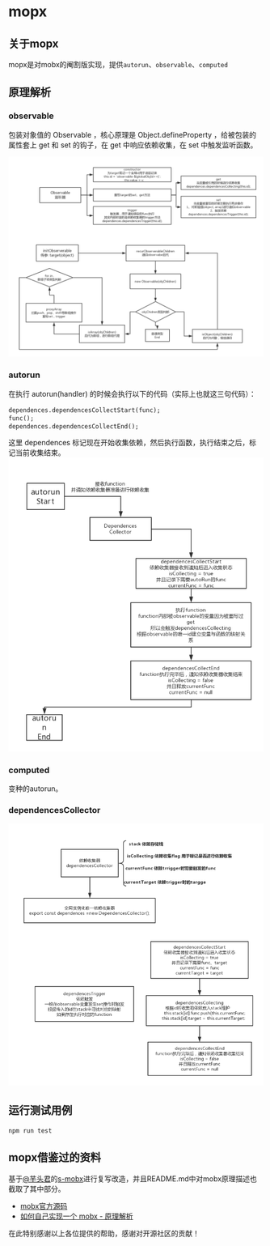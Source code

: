 # mopx
## 关于mopx
mopx是对mobx的阉割版实现，提供`autorun`、`observable`、`computed`

## 原理解析
### observable
包装对象值的 Observable ，核心原理是 Object.defineProperty ，给被包装的属性套上 get 和 set 的钩子，在 get 中响应依赖收集，在 set 中触发监听函数。

![observable原理图](./pic/observable.png)

### autorun
在执行 autorun(handler) 的时候会执行以下的代码（实际上也就这三句代码）：

```
dependences.dependencesCollectStart(func);
func();
dependences.dependencesCollectEnd();
```
这里 dependences 标记现在开始收集依赖，然后执行函数，执行结束之后，标记当前收集结束。
![autorun原理图](./pic/autorun.png)

### computed
变种的autorun。

### dependencesCollector
![dependencesCollector原理图](./pic/dependences.png)

## 运行测试用例
```
npm run test
```

## mopx借鉴过的资料
基于[@芋头君](https://github.com/xinyu198736)的[s-mobx](https://github.com/xinyu198736/s-mobx)进行复写改造，并且README.md中对mobx原理描述也截取了其中部分。

- [mobx官方源码](https://github.com/mobxjs/mobx)
- [如何自己实现一个 mobx - 原理解析](https://zhuanlan.zhihu.com/p/26559530)

在此特别感谢以上各位提供的帮助，感谢对开源社区的贡献！
